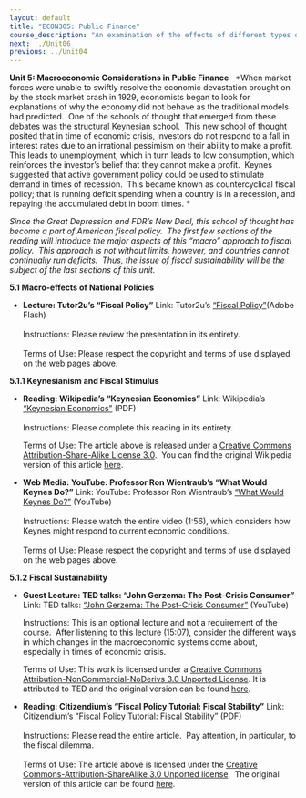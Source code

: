 ```yaml
---
layout: default
title: "ECON305: Public Finance"
course_description: "An examination of the effects of different types of tax and subsidy policies, and of government failure. Analyzes the effects of economic incentives on voters, government officials, economy and markets, macro-economic considerations in public finance and the trends in the US economy."
next: ../Unit06
previous: ../Unit04
---
```

**Unit 5: Macroeconomic Considerations in Public Finance** <span
id="5"></span> 
*When market forces were unable to swiftly resolve the economic
devastation brought on by the stock market crash in 1929, economists
began to look for explanations of why the economy did not behave as the
traditional models had predicted.  One of the schools of thought that
emerged from these debates was the structural Keynesian school.  This
new school of thought posited that in time of economic crisis, investors
do not respond to a fall in interest rates due to an irrational
pessimism on their ability to make a profit.  This leads to
unemployment, which in turn leads to low consumption, which reinforces
the investor’s belief that they cannot make a profit.  Keynes suggested
that active government policy could be used to stimulate demand in times
of recession.  This became known as countercyclical fiscal policy; that
is running deficit spending when a country is in a recession, and
repaying the accumulated debt in boom times. *  
  
 *Since the Great Depression and FDR’s New Deal, this school of thought
has become a part of American fiscal policy.  The first few sections of
the reading will introduce the major aspects of this “macro” approach to
fiscal policy.  This approach is not without limits, however, and
countries cannot continually run deficits.  Thus, the issue of fiscal
sustainability will be the subject of the last sections of this unit.*

**5.1 Macro-effects of National Policies** <span id="5.1"></span> 
-   **Lecture: Tutor2u’s “Fiscal Policy”**
    Link: Tutor2u’s [“Fiscal
    Policy”](http://www.tutor2u.net/economics/presentations/aseconomics/macro/FiscalPolicy/default.html)(Adobe
    Flash)  
        
     Instructions: Please review the presentation in its entirety.  
        
     Terms of Use: Please respect the copyright and terms of use
    displayed on the web pages above.

**5.1.1 Keynesianism and Fiscal Stimulus** <span id="5.1.1"></span> 
-   **Reading: Wikipedia’s “Keynesian Economics”**
    Link: Wikipedia’s [“Keynesian
    Economics”](https://resources.saylor.org/archived/wp-content/uploads/2012/06/KeynesianEconomics.pdf)
    (PDF)  
        
     Instructions: Please complete this reading in its entirety.  
      
     Terms of Use: The article above is released under a [Creative
    Commons Attribution-Share-Alike License
    3.0](http://creativecommons.org/licenses/by-sa/3.0/).  You can find
    the original Wikipedia version of this article
    [here](http://en.wikipedia.org/wiki/Keynesian_economics).

-   **Web Media: YouTube: Professor Ron Wientraub’s “What Would Keynes
    Do?”**
    Link: YouTube: Professor Ron Wientraub’s [“What Would Keynes
    Do?”](http://www.youtube.com/watch?v=IrSuOUydWc4) (YouTube)  
        
     Instructions: Please watch the entire video (1:56), which considers
    how Keynes might respond to current economic conditions.  
        
     Terms of Use: Please respect the copyright and terms of use
    displayed on the web pages above.

**5.1.2 Fiscal Sustainability** <span id="5.1.2"></span> 
-   **Guest Lecture: TED talks: “John Gerzema: The Post-Crisis
    Consumer”**
    Link: TED talks: [“John Gerzema: The Post-Crisis
    Consumer”](http://www.youtube.com/watch?v=dkyKGb9xzLM) (YouTube)  
      
     Instructions: This is an optional lecture and not a requirement of
    the course.  After listening to this lecture (15:07), consider the
    different ways in which changes in the macroeconomic systems come
    about, especially in times of economic crisis.  
      
     Terms of Use: This work is licensed under a [Creative Commons
    Attribution-NonCommercial-NoDerivs 3.0 Unported
    License](http://creativecommons.org/licenses/by-nc-nd/3.0/). It is
    attributed to TED and the original version can be found
    [here](http://www.ted.com/talks/lang/eng/john_gerzema_the_post_crisis_consumer.html). 

-   **Reading: Citizendium’s “Fiscal Policy Tutorial: Fiscal
    Stability”**
    Link: Citizendium’s [“Fiscal Policy Tutorial: Fiscal
    Stability”](https://resources.saylor.org/archived/wp-content/uploads/2012/06/Fiscal-policy.pdf) (PDF)  
        
     Instructions: Please read the entire article.  Pay attention, in
    particular, to the fiscal dilemma.  
        
     Terms of Use: The article above is licensed under the [Creative
    Commons-Attribution-ShareAlike 3.0 Unported
    license](http://en.citizendium.org/wiki/Creative_Commons_CC-by-sa_3.0). 
    The original version of this article can be found
    [here](http://en.citizendium.org/wiki/Fiscal_policy/Tutorials).


